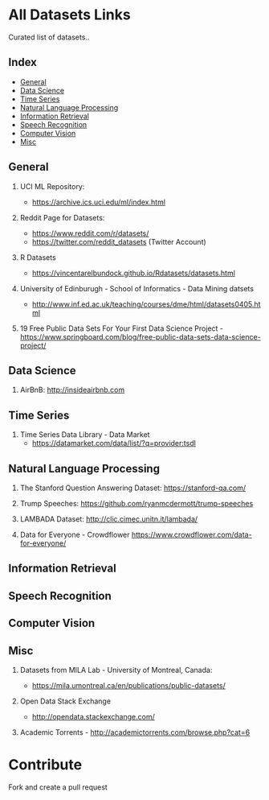 # All Datasets Links
Curated list of datasets..

## Index
- [General](#general)
- [Data Science](#data-science)
- [Time Series](#time-series)
- [Natural Language Processing](#natural-language-processing)
- [Information Retrieval](#information-retrieval)
- [Speech Recognition](#speech-recognition)
- [Computer Vision](#computer-vision)
- [Misc](#misc)

## General
1. UCI ML Repository:
	- https://archive.ics.uci.edu/ml/index.html

2. Reddit Page for Datasets:
	- https://www.reddit.com/r/datasets/
	- https://twitter.com/reddit_datasets (Twitter Account)

3. R Datasets
	- https://vincentarelbundock.github.io/Rdatasets/datasets.html

4. University of Edinburugh - School of Informatics - Data Mining datsets
	- http://www.inf.ed.ac.uk/teaching/courses/dme/html/datasets0405.html
	
5. 19 Free Public Data Sets For Your First Data Science Project
        - https://www.springboard.com/blog/free-public-data-sets-data-science-project/


## Data Science
1. AirBnB: http://insideairbnb.com

## Time Series

1. Time Series Data Library - Data Market
	- https://datamarket.com/data/list/?q=provider:tsdl

## Natural Language Processing
1. The Stanford Question Answering Dataset:
	https://stanford-qa.com/

2. Trump Speeches:
	https://github.com/ryanmcdermott/trump-speeches

3. LAMBADA Dataset:
	http://clic.cimec.unitn.it/lambada/
	
4. Data for Everyone - Crowdflower
	https://www.crowdflower.com/data-for-everyone/

## Information Retrieval
## Speech Recognition
## Computer Vision

## Misc
1. Datasets from MILA Lab - University of Montreal, Canada:
	- https://mila.umontreal.ca/en/publications/public-datasets/

2. Open Data Stack Exchange
	- http://opendata.stackexchange.com/

3. Academic Torrents
        - http://academictorrents.com/browse.php?cat=6


# Contribute
Fork and create a pull request
